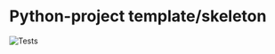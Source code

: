 # Python-project template/skeleton

![Tests](https://github.com/mCodingLLC/SlapThatLikeButton-TestingStarterProject/actions/workflows/tests.yml/badge.svg)
